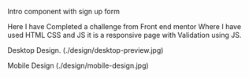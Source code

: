 Intro component with sign up form

Here I have Completed a challenge from Front end mentor 
Where I have used HTML CSS and JS 
it is a responsive page with Validation using JS.



Desktop Design.
(./design/desktop-preview.jpg)


Mobile Design
(./design/mobile-design.jpg)


